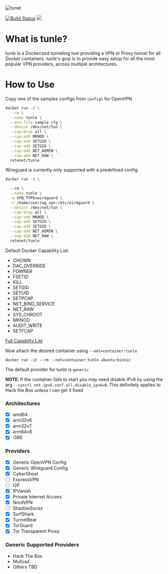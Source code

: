 ![tunel](https://raw.githubusercontent.com/retenet/tunle/master/assets/logo.png)

[![Build Status](https://travis-ci.org/retenet/tunle.svg?branch=master)](https://travis-ci.org/retenet/tunle)
[![](https://images.microbadger.com/badges/image/retenet/tunle.svg)](https://microbadger.com/images/retenet/tunle "Get your own image badge on microbadger.com")

# What is tunle?

tunle is a Dockerized tunneling tool providing a VPN or Proxy tunnel for all Docker containers. tunle's goal is to provide easy setup for all the most popular VPN providers, across multiple architectures.

# How to Use

Copy one of the samples configs from `configs` for OpenVPN

```bash
docker run -d \
  --rm \
  --name tunle \
  --env-file sample.cfg \
  --device /dev/net/tun \
  --cap-drop all \
  --cap-add MKNOD \
  --cap-add SETUID \
  --cap-add SETGID \
  --cap-add NET_ADMIN \
  --cap-add NET_RAW \
  retenet/tunle
```

Wireguard is currently only supported with a predefined config
```bash
docker run -d \

  --rm \
  --name tunle \
  -e VPN_TYPE=wireguard \
  -v /home/user/wg_vpn:/etc/wireguard \
  --device /dev/net/tun \
  --cap-drop all \
  --cap-add MKNOD \
  --cap-add SETUID \
  --cap-add SETGID \
  --cap-add NET_ADMIN \
  --cap-add NET_RAW \
  retenet/tunle
```


Default Docker Capability List:
* CHOWN
* DAC_OVERRIDE
* FOWNER
* FSETID
* KILL
* SETGID
* SETUID
* SETPCAP
* NET_BIND_SERVICE
* NET_RAW
* SYS_CHROOT
* MKNOD
* AUDIT_WRITE
* SETFCAP

[Full Capablity List](https://man7.org/linux/man-pages/man7/capabilities.7.html)

Now attach the desired container using `--net=container:tunle`
```
docker run -it --rm --net=container:tunle ubuntu:bionic
```

The default provider for tunle is `generic`

**NOTE**: If the container fails to start you may need disable IPv6 by using the arg `--sysctl net.ipv6.conf.all.disable_ipv6=0`. This definitely applies to Hack the Box unless I can get it fixed

### Architectures

- [x] amd64
- [x] arm32v6
- [x] arm32v7
- [x] arm64v8
- [x] i386

### Providers

- [x] Generic OpenVPN Config
- [x] Generic Wireguard Config
- [x] CyberGhost
- [ ] ExpressVPN
- [ ] I2P
- [x] IPVanish
- [x] Private Internet Access
- [x] NordVPN
- [ ] ShadowSocks
- [x] SurfShark
- [x] TunnelBear
- [x] TorGuard
- [x] Tor Transparent Proxy

### Generic Supported Providers

- Hack The Box
- Mullvad
- Others TBD

